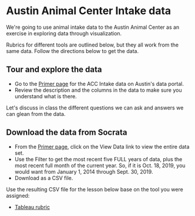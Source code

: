 # Austin Animal Center Intake data

We're going to use animal intake data to the Austin Animal Center as an exercise in exploring data through visualization.

Rubrics for different tools are outlined below, but they all work from the same data. Follow the directions below to get the data.

## Tour and explore the data

- Go to the [Primer page](https://data.austintexas.gov/Health-and-Community-Services/Austin-Animal-Center-Intakes/wter-evkm) for the ACC Intake data on Austin's data portal.
- Review the description and the columns in the data to make sure you understand what is there.

Let's discuss in class the different questions we can ask and answers we can glean from the data.

## Download the data from Socrata

- From the [Primer page](https://data.austintexas.gov/Health-and-Community-Services/Austin-Animal-Center-Intakes/wter-evkm), click on the View Data link to view the entire data set.
- Use the Filter to get the most recent five FULL years of data, plus the most recent full month of the current year. So, if it is Oct. 18, 2019, you would want from January 1, 2014 through Sept. 30, 2019.
- Download as a CSV file.

Use the resulting CSV file for the lesson below base on the tool you were assigned:

- [Tableau rubric](rubric-tableau.md)
